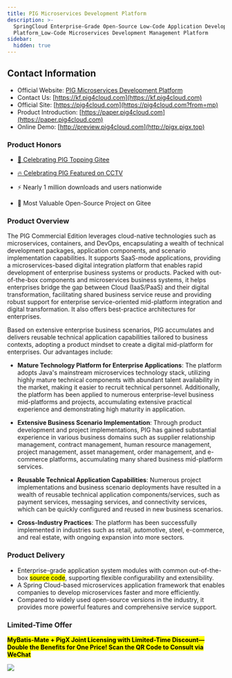 ```yaml
---
title: PIG Microservices Development Platform
description: >-
  SpringCloud Enterprise-Grade Open-Source Low-Code Application Development
  Platform_Low-Code Microservices Development Management Platform
sidebar:
  hidden: true
---
```


## Contact Information

- Official Website: [PIG Microservices Development Platform](https://pig4cloud.com)
- Contact Us: [https://kf.pig4cloud.com](https://kf.pig4cloud.com)
- Official Site: [https://pig4cloud.com](https://pig4cloud.com?from=mp)
- Product Introduction: [https://paper.pig4cloud.com](https://paper.pig4cloud.com)
- Online Demo: [http://preview.pig4cloud.com](http://pigx.pigx.top)

### Product Honors

- [🚀 Celebrating PIG Topping Gitee](https://mp.weixin.qq.com/s?__biz=MjM5MzEwODY4Mw==&mid=2257486353&idx=1&sn=00202c367074415335dc6e59a537b672&chksm=a5e625b59291aca33098d04466a92912e09680f36412fce522c81526f0fd154a30900ef77957&token=1953961492&lang=zh_CN#rd)

- [🔥 Celebrating PIG Featured on CCTV](https://mp.weixin.qq.com/s?__biz=MzI3NDM2OTQxNg==&mid=2247484132&idx=1&sn=b4429366228bc796e8c2bddb8163c1c6&chksm=eb145c03dc63d515e0e776e408b2c83f6a1d6939e9564965d6faffa6777d0e9873b49d770f86&token=1050461211&lang=zh_CN#rd)

- ⚡️️ Nearly 1 million downloads and users nationwide

- 💎 Most Valuable Open-Source Project on Gitee

### Product Overview

The PIG Commercial Edition leverages cloud-native technologies such as microservices, containers, and DevOps, encapsulating a wealth of technical development packages, application components, and scenario implementation capabilities. It supports SaaS-mode applications, providing a microservices-based digital integration platform that enables rapid development of enterprise business systems or products. Packed with out-of-the-box components and microservices business systems, it helps enterprises bridge the gap between Cloud (IaaS/PaaS) and their digital transformation, facilitating shared business service reuse and providing robust support for enterprise service-oriented mid-platform integration and digital transformation. It also offers best-practice architectures for enterprises.

Based on extensive enterprise business scenarios, PIG accumulates and delivers reusable technical application capabilities tailored to business contexts, adopting a product mindset to create a digital mid-platform for enterprises. Our advantages include:

- **Mature Technology Platform for Enterprise Applications**: The platform adopts Java's mainstream microservices technology stack, utilizing highly mature technical components with abundant talent availability in the market, making it easier to recruit technical personnel. Additionally, the platform has been applied to numerous enterprise-level business mid-platforms and projects, accumulating extensive practical experience and demonstrating high maturity in application.

- **Extensive Business Scenario Implementation**: Through product development and project implementations, PIG has gained substantial experience in various business domains such as supplier relationship management, contract management, human resource management, project management, asset management, order management, and e-commerce platforms, accumulating many shared business mid-platform services.

- **Reusable Technical Application Capabilities**: Numerous project implementations and business scenario deployments have resulted in a wealth of reusable technical application components/services, such as payment services, messaging services, and connectivity services, which can be quickly configured and reused in new business scenarios.

- **Cross-Industry Practices**: The platform has been successfully implemented in industries such as retail, automotive, steel, e-commerce, and real estate, with ongoing expansion into more sectors.

### Product Delivery

- Enterprise-grade application system modules with common out-of-the-box <mark>source code</mark>, supporting flexible configurability and extensibility.
- A Spring Cloud-based microservices application framework that enables companies to develop microservices faster and more efficiently.
- Compared to widely used open-source versions in the industry, it provides more powerful features and comprehensive service support.

### Limited-Time Offer

**<mark>MyBatis-Mate + PigX Joint Licensing with Limited-Time Discount—Double the Benefits for One Price! Scan the QR Code to Consult via WeChat</mark>**

<img align="center" src="https://minio.pigx.top/oss/1647315825.gif"/>
